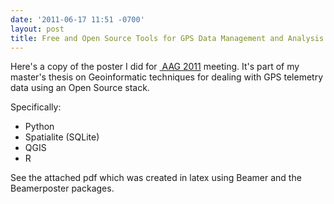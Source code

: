 ```yaml
---
date: '2011-06-17 11:51 -0700'
layout: post
title: Free and Open Source Tools for GPS Data Management and Analysis
---
```


Here's a copy of the poster I did for
<a href="http://aag.org" class="ext-link"> AAG 2011</a> meeting. It's
part of my master's thesis on Geoinformatic techniques for dealing with
GPS telemetry data using an Open Source stack.

Specifically:

-   Python
-   Spatialite (SQLite)
-   QGIS
-   R

See the attached pdf which was created in latex using Beamer and the
Beamerposter packages.

